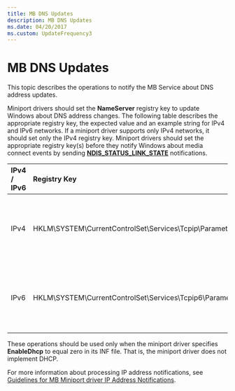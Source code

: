 ```yaml
---
title: MB DNS Updates
description: MB DNS Updates
ms.date: 04/20/2017
ms.custom: UpdateFrequency3
---
```


# MB DNS Updates


This topic describes the operations to notify the MB Service about DNS address updates.

Miniport drivers should set the **NameServer** registry key to update Windows about DNS address changes. The following table describes the appropriate registry key, the expected value and an example string for IPv4 and IPv6 networks. If a miniport driver supports only IPv4 networks, it should set only the IPv4 registry key. Miniport drivers should set the appropriate registry key(s) before they notify Windows about media connect events by sending [**NDIS\_STATUS\_LINK\_STATE**](./ndis-status-link-state.md) notifications.

<table>
<colgroup>
<col width="25%" />
<col width="25%" />
<col width="25%" />
<col width="25%" />
</colgroup>
<thead>
<tr class="header">
<th align="left">IPv4 / IPv6</th>
<th align="left">Registry Key</th>
<th align="left">Value</th>
<th align="left">Example</th>
</tr>
</thead>
<tbody>
<tr class="odd">
<td align="left"><p>IPv4</p></td>
<td align="left"><p>HKLM\SYSTEM\CurrentControlSet\Services\Tcpip\Parameters\Interfaces\InterfaceGUID\NameServer</p></td>
<td align="left"><p>Space-separated DNS server IPv4 addresses</p></td>
<td align="left"><p>10.20.30.41</p>
<p>10.20.30.40</p></td>
</tr>
<tr class="even">
<td align="left"><p>IPv6</p></td>
<td align="left"><p>HKLM\SYSTEM\CurrentControlSet\Services\Tcpip6\Parameters\Interfaces\InterfaceGUID\NameServer</p></td>
<td align="left"><p>Space-separated DNS server IPv6 addresses</p></td>
<td align="left"><p>2001:4898:7001:f000:1:2:3:4</p>
<p>2001:4898:7001:f000:1:2:3:5</p></td>
</tr>
</tbody>
</table>

 

These operations should be used only when the miniport driver specifies **EnableDhcp** to equal zero in its INF file. That is, the miniport driver does not implement DHCP.

For more information about processing IP address notifications, see [Guidelines for MB Miniport driver IP Address Notifications](guidelines-for-mb-miniport-driver-ip-address-notifications.md).

 

